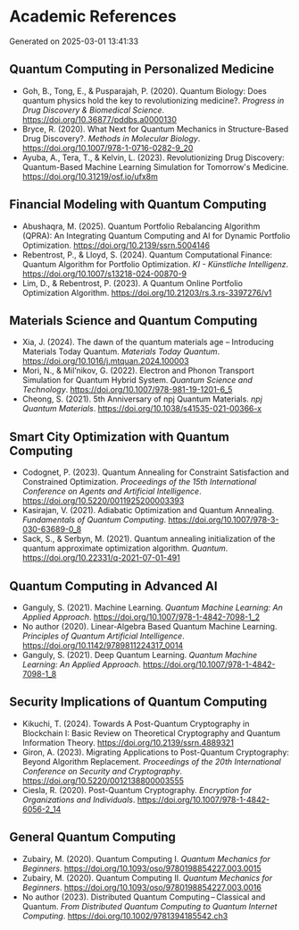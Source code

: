 # Academic References

Generated on 2025-03-01 13:41:33

## Quantum Computing in Personalized Medicine

- Goh, B., Tong, E., & Pusparajah, P. (2020). Quantum Biology: Does quantum physics hold the key to revolutionizing medicine?. *Progress in Drug Discovery &amp; Biomedical Science*. https://doi.org/10.36877/pddbs.a0000130
- Bryce, R. (2020). What Next for Quantum Mechanics in Structure-Based Drug Discovery?. *Methods in Molecular Biology*. https://doi.org/10.1007/978-1-0716-0282-9_20
- Ayuba, A., Tera, T., & Kelvin, L. (2023). Revolutionizing Drug Discovery: Quantum-Based Machine Learning Simulation for Tomorrow's Medicine. https://doi.org/10.31219/osf.io/ufx8m

## Financial Modeling with Quantum Computing

- Abushaqra, M. (2025). Quantum Portfolio Rebalancing Algorithm (QPRA): An Integrating Quantum Computing and AI for Dynamic Portfolio Optimization. https://doi.org/10.2139/ssrn.5004146
- Rebentrost, P., & Lloyd, S. (2024). Quantum Computational Finance: Quantum Algorithm for Portfolio Optimization. *KI - Künstliche Intelligenz*. https://doi.org/10.1007/s13218-024-00870-9
- Lim, D., & Rebentrost, P. (2023). A Quantum Online Portfolio Optimization Algorithm. https://doi.org/10.21203/rs.3.rs-3397276/v1

## Materials Science and Quantum Computing

- Xia, J. (2024). The dawn of the quantum materials age – Introducing Materials Today Quantum. *Materials Today Quantum*. https://doi.org/10.1016/j.mtquan.2024.100003
- Mori, N., & Mil’nikov, G. (2022). Electron and Phonon Transport Simulation for Quantum Hybrid System. *Quantum Science and Technology*. https://doi.org/10.1007/978-981-19-1201-6_5
- Cheong, S. (2021). 5th Anniversary of npj Quantum Materials. *npj Quantum Materials*. https://doi.org/10.1038/s41535-021-00366-x

## Smart City Optimization with Quantum Computing

- Codognet, P. (2023). Quantum Annealing for Constraint Satisfaction and Constrained Optimization. *Proceedings of the 15th International Conference on Agents and Artificial Intelligence*. https://doi.org/10.5220/0011925200003393
- Kasirajan, V. (2021). Adiabatic Optimization and Quantum Annealing. *Fundamentals of Quantum Computing*. https://doi.org/10.1007/978-3-030-63689-0_8
- Sack, S., & Serbyn, M. (2021). Quantum annealing initialization of the quantum approximate optimization algorithm. *Quantum*. https://doi.org/10.22331/q-2021-07-01-491

## Quantum Computing in Advanced AI

- Ganguly, S. (2021). Machine Learning. *Quantum Machine Learning: An Applied Approach*. https://doi.org/10.1007/978-1-4842-7098-1_2
- No author (2020). Linear-Algebra Based Quantum Machine Learning. *Principles of Quantum Artificial Intelligence*. https://doi.org/10.1142/9789811224317_0014
- Ganguly, S. (2021). Deep Quantum Learning. *Quantum Machine Learning: An Applied Approach*. https://doi.org/10.1007/978-1-4842-7098-1_8

## Security Implications of Quantum Computing

- Kikuchi, T. (2024). Towards A Post-Quantum Cryptography in Blockchain I: Basic Review on Theoretical Cryptography and Quantum Information Theory. https://doi.org/10.2139/ssrn.4889321
- Giron, A. (2023). Migrating Applications to Post-Quantum Cryptography: Beyond Algorithm Replacement. *Proceedings of the 20th International Conference on Security and Cryptography*. https://doi.org/10.5220/0012138800003555
- Ciesla, R. (2020). Post-Quantum Cryptography. *Encryption for Organizations and Individuals*. https://doi.org/10.1007/978-1-4842-6056-2_14

## General Quantum Computing

- Zubairy, M. (2020). Quantum Computing I. *Quantum Mechanics for Beginners*. https://doi.org/10.1093/oso/9780198854227.003.0015
- Zubairy, M. (2020). Quantum Computing II. *Quantum Mechanics for Beginners*. https://doi.org/10.1093/oso/9780198854227.003.0016
- No author (2023). Distributed Quantum Computing – Classical and Quantum. *From Distributed Quantum Computing to Quantum Internet Computing*. https://doi.org/10.1002/9781394185542.ch3

